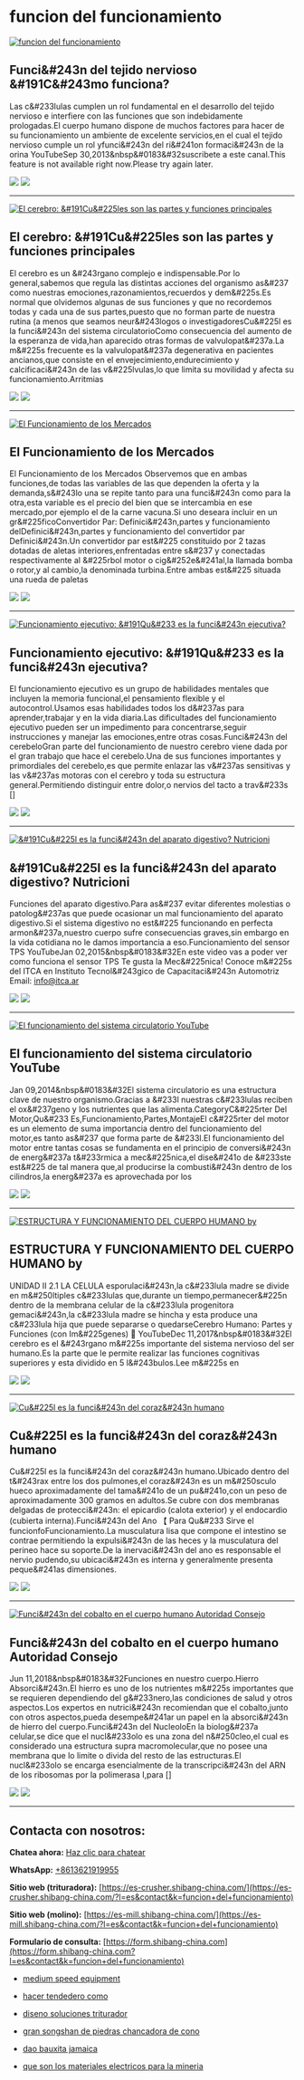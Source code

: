 # funcion del funcionamiento

<a href="https://swt.shibang-china.com/?l=es&img&k=funcion+del+funcionamiento" target="_blank">![funcion del funcionamiento](http://static.shibang-china.com/all-800x300/77.jpg)</a>

## Funci&#243n del tejido nervioso &#191C&#243mo funciona?
Las c&#233lulas cumplen un rol fundamental en el desarrollo del tejido nervioso e interfiere con las funciones que son indebidamente prologadas.El cuerpo humano dispone de muchos factores para hacer de su funcionamiento un ambiente de excelente servicios,en el cual el tejido nervioso cumple un rol yfunci&#243n del ri&#241on formaci&#243n de la orina YouTubeSep 30,2013&nbsp&#0183&#32suscribete a este canal.This feature is not available right now.Please try again later.


<a href="https://whatsapp.shibangsoft.com/WhatsApp.php" target="_blank" title="WhatsApp">![](http://static.shibang-china.com/icon/whatsapp.png)</a> <a href="https://swt.shibang-china.com/?l=es&icon&k=funcion+del+funcionamiento" target="_blank">![](http://static.shibang-china.com/icon/chat-es.png)</a>

---

<a href="https://swt.shibang-china.com/?l=es&img&k=funcion+del+funcionamiento" target="_blank">![El cerebro: &#191Cu&#225les son las partes y funciones principales](http://static.shibang-china.com/all-800x300/736.jpg)</a>

## El cerebro: &#191Cu&#225les son las partes y funciones principales
El cerebro es un &#243rgano complejo e indispensable.Por lo general,sabemos que regula las distintas acciones del organismo as&#237 como nuestras emociones,razonamientos,recuerdos y dem&#225s.Es normal que olvidemos algunas de sus funciones y que no recordemos todas y cada una de sus partes,puesto que no forman parte de nuestra rutina (a menos que seamos neur&#243logos o investigadoresCu&#225l es la funci&#243n del sistema circulatorioComo consecuencia del aumento de la esperanza de vida,han aparecido otras formas de valvulopat&#237a.La m&#225s frecuente es la valvulopat&#237a degenerativa en pacientes ancianos,que consiste en el envejecimiento,endurecimiento y calcificaci&#243n de las v&#225lvulas,lo que limita su movilidad y afecta su funcionamiento.Arritmias


<a href="https://whatsapp.shibangsoft.com/WhatsApp.php" target="_blank" title="WhatsApp">![](http://static.shibang-china.com/icon/whatsapp.png)</a> <a href="https://swt.shibang-china.com/?l=es&icon&k=funcion+del+funcionamiento" target="_blank">![](http://static.shibang-china.com/icon/chat-es.png)</a>

---

<a href="https://swt.shibang-china.com/?l=es&img&k=funcion+del+funcionamiento" target="_blank">![El Funcionamiento de los Mercados](http://static.shibang-china.com/all-800x300/827.jpg)</a>

## El Funcionamiento de los Mercados
El Funcionamiento de los Mercados Observemos que en ambas funciones,de todas las variables de las que dependen la oferta y la demanda,s&#243lo una se repite tanto para una funci&#243n como para la otra,esta variable es el precio del bien que se intercambia en ese mercado,por ejemplo el de la carne vacuna.Si uno deseara incluir en un gr&#225ficoConvertidor Par: Definici&#243n,partes y funcionamiento delDefinici&#243n,partes y funcionamiento del convertidor par Definici&#243n.Un convertidor par est&#225 constituido por 2 tazas dotadas de aletas interiores,enfrentadas entre s&#237 y conectadas respectivamente al &#225rbol motor o cig&#252e&#241al,la llamada bomba o rotor,y al cambio,la denominada turbina.Entre ambas est&#225 situada una rueda de paletas


<a href="https://whatsapp.shibangsoft.com/WhatsApp.php" target="_blank" title="WhatsApp">![](http://static.shibang-china.com/icon/whatsapp.png)</a> <a href="https://swt.shibang-china.com/?l=es&icon&k=funcion+del+funcionamiento" target="_blank">![](http://static.shibang-china.com/icon/chat-es.png)</a>

---

<a href="https://swt.shibang-china.com/?l=es&img&k=funcion+del+funcionamiento" target="_blank">![Funcionamiento ejecutivo: &#191Qu&#233 es la funci&#243n ejecutiva?](http://static.shibang-china.com/all-800x300/1298.jpg)</a>

## Funcionamiento ejecutivo: &#191Qu&#233 es la funci&#243n ejecutiva?
El funcionamiento ejecutivo es un grupo de habilidades mentales que incluyen la memoria funcional,el pensamiento flexible y el autocontrol.Usamos esas habilidades todos los d&#237as para aprender,trabajar y en la vida diaria.Las dificultades del funcionamiento ejecutivo pueden ser un impedimento para concentrarse,seguir instrucciones y manejar las emociones,entre otras cosas.Funci&#243n del cerebeloGran parte del funcionamiento de nuestro cerebro viene dada por el gran trabajo que hace el cerebelo.Una de sus funciones importantes y primordiales del cerebelo,es que permite enlazar las v&#237as sensitivas y las v&#237as motoras con el cerebro y toda su estructura general.Permitiendo distinguir entre dolor,o nervios del tacto a trav&#233s []


<a href="https://whatsapp.shibangsoft.com/WhatsApp.php" target="_blank" title="WhatsApp">![](http://static.shibang-china.com/icon/whatsapp.png)</a> <a href="https://swt.shibang-china.com/?l=es&icon&k=funcion+del+funcionamiento" target="_blank">![](http://static.shibang-china.com/icon/chat-es.png)</a>

---

<a href="https://swt.shibang-china.com/?l=es&img&k=funcion+del+funcionamiento" target="_blank">![&#191Cu&#225l es la funci&#243n del aparato digestivo? Nutricioni](http://static.shibang-china.com/all-800x300/418.jpg)</a>

## &#191Cu&#225l es la funci&#243n del aparato digestivo? Nutricioni
Funciones del aparato digestivo.Para as&#237 evitar diferentes molestias o patolog&#237as que puede ocasionar un mal funcionamiento del aparato digestivo.Si el sistema digestivo no est&#225 funcionando en perfecta armon&#237a,nuestro cuerpo sufre consecuencias graves,sin embargo en la vida cotidiana no le damos importancia a eso.Funcionamiento del sensor TPS YouTubeJan 02,2015&nbsp&#0183&#32En este video vas a poder ver como funciona el sensor TPS Te gusta la Mec&#225nica! Conoce m&#225s del ITCA en Instituto Tecnol&#243gico de Capacitaci&#243n Automotriz Email: info@itca.ar


<a href="https://whatsapp.shibangsoft.com/WhatsApp.php" target="_blank" title="WhatsApp">![](http://static.shibang-china.com/icon/whatsapp.png)</a> <a href="https://swt.shibang-china.com/?l=es&icon&k=funcion+del+funcionamiento" target="_blank">![](http://static.shibang-china.com/icon/chat-es.png)</a>

---

<a href="https://swt.shibang-china.com/?l=es&img&k=funcion+del+funcionamiento" target="_blank">![El funcionamiento del sistema circulatorio YouTube](http://static.shibang-china.com/all-800x300/1526.jpg)</a>

## El funcionamiento del sistema circulatorio YouTube
Jan 09,2014&nbsp&#0183&#32El sistema circulatorio es una estructura clave de nuestro organismo.Gracias a &#233l nuestras c&#233lulas reciben el ox&#237geno y los nutrientes que las alimenta.CategoryC&#225rter Del Motor,Qu&#233 Es,Funcionamiento,Partes,MontajeEl c&#225rter del motor es un elemento de suma importancia dentro del funcionamiento del motor,es tanto as&#237 que forma parte de &#233l.El funcionamiento del motor entre tantas cosas se fundamenta en el principio de conversi&#243n de energ&#237a t&#233rmica a mec&#225nica,el dise&#241o de &#233ste est&#225 de tal manera que,al producirse la combusti&#243n dentro de los cilindros,la energ&#237a es aprovechada por los


<a href="https://whatsapp.shibangsoft.com/WhatsApp.php" target="_blank" title="WhatsApp">![](http://static.shibang-china.com/icon/whatsapp.png)</a> <a href="https://swt.shibang-china.com/?l=es&icon&k=funcion+del+funcionamiento" target="_blank">![](http://static.shibang-china.com/icon/chat-es.png)</a>

---

<a href="https://swt.shibang-china.com/?l=es&img&k=funcion+del+funcionamiento" target="_blank">![ESTRUCTURA Y FUNCIONAMIENTO DEL CUERPO HUMANO by](http://static.shibang-china.com/all-800x300/207.jpg)</a>

## ESTRUCTURA Y FUNCIONAMIENTO DEL CUERPO HUMANO by
UNIDAD II 2.1 LA CELULA esporulaci&#243n,la c&#233lula madre se divide en m&#250ltiples c&#233lulas que,durante un tiempo,permanecer&#225n dentro de la membrana celular de la c&#233lula progenitora gemaci&#243n,la c&#233lula madre se hincha y esta produce una c&#233lula hija que puede separarse o quedarseCerebro Humano: Partes y Funciones (con Im&#225genes) 🧠 YouTubeDec 11,2017&nbsp&#0183&#32El cerebro es el &#243rgano m&#225s importante del sistema nervioso del ser humano.Es la parte que le permite realizar las funciones cognitivas superiores y esta dividido en 5 l&#243bulos.Lee m&#225s en


<a href="https://whatsapp.shibangsoft.com/WhatsApp.php" target="_blank" title="WhatsApp">![](http://static.shibang-china.com/icon/whatsapp.png)</a> <a href="https://swt.shibang-china.com/?l=es&icon&k=funcion+del+funcionamiento" target="_blank">![](http://static.shibang-china.com/icon/chat-es.png)</a>

---

<a href="https://swt.shibang-china.com/?l=es&img&k=funcion+del+funcionamiento" target="_blank">![Cu&#225l es la funci&#243n del coraz&#243n humano](http://static.shibang-china.com/all-800x300/839.jpg)</a>

## Cu&#225l es la funci&#243n del coraz&#243n humano
Cu&#225l es la funci&#243n del coraz&#243n humano.Ubicado dentro del t&#243rax entre los dos pulmones,el coraz&#243n es un m&#250sculo hueco aproximadamente del tama&#241o de un pu&#241o,con un peso de aproximadamente 300 gramos en adultos.Se cubre con dos membranas delgadas de protecci&#243n: el epicardio (calota exterior) y el endocardio (cubierta interna).Funci&#243n del Ano 【 Para Qu&#233 Sirve el funcionfoFuncionamiento.La musculatura lisa que compone el intestino se contrae permitiendo la expulsi&#243n de las heces y la musculatura del perineo hace su soporte.De la inervaci&#243n del ano es responsable el nervio pudendo,su ubicaci&#243n es interna y generalmente presenta peque&#241as dimensiones.


<a href="https://whatsapp.shibangsoft.com/WhatsApp.php" target="_blank" title="WhatsApp">![](http://static.shibang-china.com/icon/whatsapp.png)</a> <a href="https://swt.shibang-china.com/?l=es&icon&k=funcion+del+funcionamiento" target="_blank">![](http://static.shibang-china.com/icon/chat-es.png)</a>

---

<a href="https://swt.shibang-china.com/?l=es&img&k=funcion+del+funcionamiento" target="_blank">![Funci&#243n del cobalto en el cuerpo humano Autoridad Consejo](http://static.shibang-china.com/all-800x300/818.jpg)</a>

## Funci&#243n del cobalto en el cuerpo humano Autoridad Consejo
Jun 11,2018&nbsp&#0183&#32Funciones en nuestro cuerpo.Hierro Absorci&#243n.El hierro es uno de los nutrientes m&#225s importantes que se requieren dependiendo del g&#233nero,las condiciones de salud y otros aspectos.Los expertos en nutrici&#243n recomiendan que el cobalto,junto con otros aspectos,pueda desempe&#241ar un papel en la absorci&#243n de hierro del cuerpo.Funci&#243n del NucleoloEn la biolog&#237a celular,se dice que el nucl&#233olo es una zona del n&#250cleo,el cual es considerado una estructura supra macromolecular,que no posee una membrana que lo limite o divida del resto de las estructuras.El nucl&#233olo se encarga esencialmente de la transcripci&#243n del ARN de los ribosomas por la polimerasa I,para []


<a href="https://whatsapp.shibangsoft.com/WhatsApp.php" target="_blank" title="WhatsApp">![](http://static.shibang-china.com/icon/whatsapp.png)</a> <a href="https://swt.shibang-china.com/?l=es&icon&k=funcion+del+funcionamiento" target="_blank">![](http://static.shibang-china.com/icon/chat-es.png)</a>

---
## Contacta con nosotros:

**Chatea ahora:** [Haz clic para chatear](https://swt.shibang-china.com?l=es&contact&k=funcion+del+funcionamiento)

**WhatsApp:**  [+8613621919955](https://whatsapp.shibangsoft.com/WhatsApp.php)

**Sitio web (trituradora):** [https://es-crusher.shibang-china.com/](https://es-crusher.shibang-china.com/?l=es&contact&k=funcion+del+funcionamiento)

**Sitio web (molino):** [https://es-mill.shibang-china.com/](https://es-mill.shibang-china.com/?l=es&contact&k=funcion+del+funcionamiento)

**Formulario de consulta:** [https://form.shibang-china.com](https://form.shibang-china.com?l=es&contact&k=funcion+del+funcionamiento)

* [medium speed equipment](../66/medium%20speed%20equipment.md)

* [hacer tendedero como](../75/hacer%20tendedero%20como.md)

* [diseno soluciones triturador](../75/diseno%20soluciones%20triturador.md)

* [gran songshan de piedras chancadora de cono](../79/gran%20songshan%20de%20piedras%20chancadora%20de%20cono.md)

* [dao bauxita jamaica](../76/dao%20bauxita%20jamaica.md)

* [que son los materiales electricos para la mineria](../68/que%20son%20los%20materiales%20electricos%20para%20la%20mineria.md)